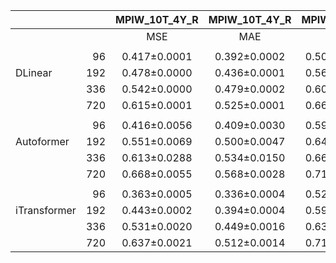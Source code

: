 |              |     | MPIW_10T_4Y_R | MPIW_10T_4Y_R | MPIW_1H_4Y_R | MPIW_1H_4Y_R |
|--------------|----:|:-------------:|:-------------:|:------------:|:------------:|
|              |     |      MSE      |      MAE      |     MSE      |     MAE      |
|              |
|              |  96 | 0.417±0.0001  | 0.392±0.0002  | 0.504±0.0000 | 0.472±0.0000 |
| DLinear      | 192 | 0.478±0.0000  | 0.436±0.0001  | 0.562±0.0000 | 0.507±0.0000 |
|              | 336 | 0.542±0.0000  | 0.479±0.0002  | 0.601±0.0000 | 0.534±0.0001 |
|              | 720 | 0.615±0.0001  | 0.525±0.0001  | 0.664±0.0000 | 0.570±0.0000 |
|              |
|              |  96 | 0.416±0.0056  | 0.409±0.0030  | 0.598±0.0097 | 0.537±0.0072 |
| Autoformer   | 192 | 0.551±0.0069  | 0.500±0.0047  | 0.642±0.0190 | 0.561±0.0091 |
|              | 336 | 0.613±0.0288  | 0.534±0.0150  | 0.669±0.0241 | 0.578±0.0105 |
|              | 720 | 0.668±0.0055  | 0.568±0.0028  | 0.713±0.0234 | 0.599±0.0099 |
|              |
|              |  96 | 0.363±0.0005  | 0.336±0.0004  | 0.521±0.0015 | 0.470±0.0014 |
| iTransformer | 192 | 0.443±0.0002  | 0.394±0.0004  | 0.591±0.0002 | 0.510±0.0005 |
|              | 336 | 0.531±0.0020  | 0.449±0.0016  | 0.638±0.0012 | 0.540±0.0011 |
|              | 720 | 0.637±0.0021  | 0.512±0.0014  | 0.716±0.0004 | 0.578±0.0003 |


